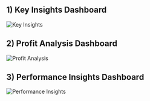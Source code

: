 ## 1) Key Insights Dashboard 
![Key Insights](https://user-images.githubusercontent.com/127222956/223554908-4df27703-2721-46ad-b177-75c3699eb03e.JPG)

## 2) Profit Analysis Dashboard 
![Profit Analysis](https://user-images.githubusercontent.com/127222956/223555529-2cc6ae3d-a451-42d7-a359-7998680100ed.JPG)

## 3) Performance Insights Dashboard
![Performance Insights](https://user-images.githubusercontent.com/127222956/223555656-ab55bea0-29b9-43cc-bda4-19f01aad468c.JPG)
